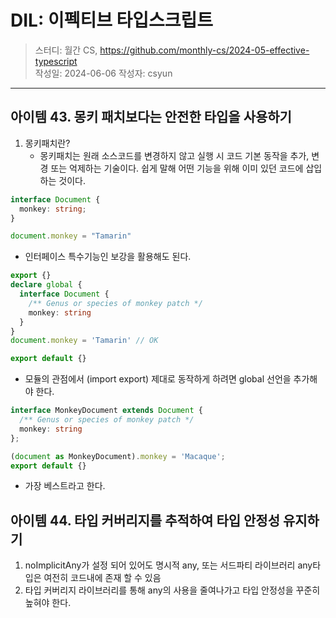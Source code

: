 # DIL: 이펙티브 타입스크립트

> 스터디: 월간 CS, https://github.com/monthly-cs/2024-05-effective-typescript  
> 작성일: 2024-06-06
> 작성자: csyun

---

## 아이템 43. 몽키 패치보다는 안전한 타입을 사용하기

1. 몽키패치란?
    - 몽키패치는 원래 소스코드를 변경하지 않고 실행 시 코드 기본 동작을 추가, 변경 또는 억제하는 기술이다. 쉽게 말해 어떤 기능을 위해 이미 있던 코드에 삽입하는 것이다.

```typescript
interface Document {
  monkey: string;
}

document.monkey = "Tamarin"
```

- 인터페이스 특수기능인 보강을 활용해도 된다.

```typescript
export {}
declare global {
  interface Document {
    /** Genus or species of monkey patch */
    monkey: string
  }
}
document.monkey = 'Tamarin' // OK

export default {}
```

- 모듈의 관점에서 (import export) 제대로 동작하게 하려면 global 선언을 추가해야 한다.

```typescript
interface MonkeyDocument extends Document {
  /** Genus or species of monkey patch */
  monkey: string
};

(document as MonkeyDocument).monkey = 'Macaque';
export default {}
```

- 가장 베스트라고 한다.

## 아이템 44. 타입 커버리지를 추적하여 타입 안정성 유지하기

1. noImplicitAny가 설정 되어 있어도 명시적 any, 또는 서드파티 라이브러리 any타입은 여전히 코드내에 존재 할 수 있음
2. 타입 커버리지 라이브러리를 통해 any의 사용을 줄여나가고 타입 안정성을 꾸준히 높혀야 한다.
